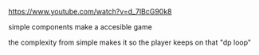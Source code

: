 https://www.youtube.com/watch?v=d_7lBcG90k8


simple components make a accesible game

the complexity from simple makes it so the player keeps on that "dp loop"


